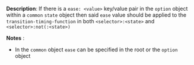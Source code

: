 __Description__: If there is a `ease: <value>` key/value pair in the `option` object within a `common` `state` object then said `ease` value should be applied to the `transition-timing-function` in both `<selector>:<state>` and `<selector>:not(:<state>)`

__Notes__
:
+ In the `common` object `ease` can be specified in the root or the `option` object
